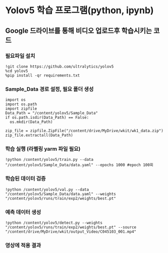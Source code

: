 # Yolov5 학습 프로그램(python, ipynb)
## Google 드라이브를 통해 비디오 업로드후 학습시키는 코드 <br>

### 필요파일 설치
```
!git clone https://github.com/ultralytics/yolov5
%cd yolov5 	
%pip install -qr requirements.txt 
```

### Sample_Data 경로 설정, 필요 폴더 생성
```
import os
import os.path
import zipfile
Data_Path = "/content/yolov5/Sample_Data"
if os.path.isdir(Data_Path) == False:
  os.mkdir(Data_Path) 

zip_file = zipfile.ZipFile("/content/drive/MyDrive/wkit/wk1_data.zip")
zip_file.extractall(Data_Path)
```

### 학습 실행 (라벨링 yarm 파일 필요)
```
!python /content/yolov5/train.py --data "/content/yolov5/Sample_Data/data.yaml" --epochs 1000 #epoch 100회
```

### 학습된 데이터 검증
```
!python /content/yolov5/val.py --data "/content/yolov5/Sample_Data/data.yaml" --weights "/content/yolov5/runs/train/exp2/weights/best.pt"
```

### 예측 데이터 생성
```
!python /content/yolov5/detect.py --weights "/content/yolov5/runs/train/exp2/weights/best.pt" --source "/content/drive/MyDrive/wkit/output_Video/C045103_001.mp4"
```



### 영상에 적용 결과





